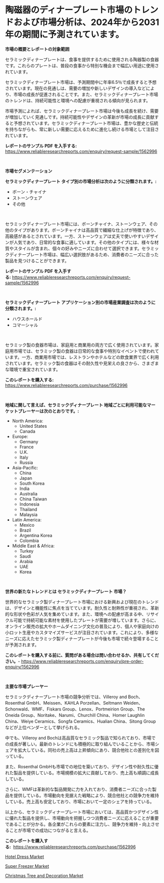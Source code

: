 <p><h1>陶磁器のディナープレート市場のトレンドおよび市場分析は、2024年から2031年の期間に予測されています。</h1></p><p><strong>市場の概要とレポートの対象範囲</strong></p>
<p><p>セラミックディナープレートは、食事を提供するために使用される陶器製の食器です。これらのプレートは、普段の食事から特別な機会まで幅広い用途に使用されています。</p><p>セラミックディナープレート市場は、予測期間中に年率6.5％で成長すると予想されています。現在の見通しは、需要の増加や新しいデザインの導入などにより、市場の成長が促進されることです。また、セラミックディナープレート市場のトレンドは、持続可能性と環境への配慮が重視される傾向が見られます。</p><p>市場予測によれば、セラミックディナープレート市場は今後も成長を続け、需要が増加していく見通しです。持続可能性やデザインの革新が市場の成長に貢献すると予想されています。セラミックディナープレート市場は、豊かな歴史と伝統を持ちながらも、常に新しい需要に応えるために進化し続ける市場として注目されています。</p></p>
<p><strong>レポートのサンプル PDF を入手する:</strong> <a href="https://www.reliableresearchreports.com/enquiry/request-sample/1562996">https://www.reliableresearchreports.com/enquiry/request-sample/1562996</a></p>
<p>&nbsp;</p>
<p><strong>市場セグメンテーション</strong></p>
<p><strong>セラミックディナープレート タイプ別の市場分析は次のように分類されます。:</strong></p>
<p><ul><li>ボーン・チャイナ</li><li>ストーンウェア</li><li>その他</li></ul></p>
<p>&nbsp;</p>
<p><p>セラミックディナープレート市場には、ボーンチャイナ、ストーンウェア、その他のタイプがあります。ボーンチャイナは高品質で繊細な仕上げが特徴であり、高級感があるとされています。一方、ストーンウェアは丈夫で使いやすいデザインが人気であり、日常的な食事に適しています。その他のタイプには、様々な材質やスタイルが含まれ、個々の好みやニーズに合わせて選択できます。セラミックディナープレート市場は、幅広い選択肢があるため、消費者のニーズに合った製品を見つけることができます。</p></p>
<p><strong>レポートのサンプル PDF を入手する:</strong>&nbsp;<a href="https://www.reliableresearchreports.com/enquiry/request-sample/1562996">https://www.reliableresearchreports.com/enquiry/request-sample/1562996</a></p>
<p>&nbsp;</p>
<p><strong> セラミックディナープレート アプリケーション別の市場産業調査は次のように分類されます。:</strong></p>
<p><ul><li>ハウスホールド</li><li>コマーシャル</li></ul></p>
<p>&nbsp;</p>
<p><p>セラミック製の食器市場は、家庭用と商業用の両方で広く使用されています。家庭用市場では、セラミック製の食器は日常的な食事や特別なイベントで使われています。一方、商業用市場では、レストランやホテルなどの飲食業界で広く利用されています。セラミック製の食器はその耐久性や見栄えの良さから、さまざまな環境で重宝されています。</p></p>
<p><strong>このレポートを購入する:</strong>&nbsp; <a href="https://www.reliableresearchreports.com/purchase/1562996">https://www.reliableresearchreports.com/purchase/1562996</a></p>
<p>&nbsp;</p>
<p><strong>地域に関して言えば、セラミックディナープレート 地域ごとに利用可能なマーケットプレーヤーは次のとおりです。:</strong></p>
<p><ul>
    <li>
        North America:
        <ul>
            <li>United States</li>
            <li>Canada</li>
        </ul>
    </li>
    <li>
        Europe:
        <ul>
            <li>Germany</li>
            <li>France</li>
            <li>U.K.</li>
            <li>Italy</li>
            <li>Russia</li>
        </ul>
    </li>
    <li>
        Asia-Pacific:
        <ul>
            <li>China</li>
            <li>Japan</li>
            <li>South Korea</li>
            <li>India</li>
            <li>Australia</li>
            <li>China Taiwan</li>
            <li>Indonesia</li>
            <li>Thailand</li>
            <li>Malaysia</li>
        </ul>
    </li>
    <li>
        Latin America:
        <ul>
            <li>Mexico</li>
            <li>Brazil</li>
            <li>Argentina Korea</li>
            <li>Colombia</li>
        </ul>
    </li>
    <li>
        Middle East & Africa:
        <ul>
            <li>Turkey</li>
            <li>Saudi</li>
            <li>Arabia</li>
            <li>UAE</li>
            <li>Korea</li>
        </ul>
    </li>
    </ul></p>
<p>&nbsp;</p>
<p><strong>世界の新たなトレンドとは セラミックディナープレート 市場？</strong></p>
<p><p>世界的なセラミック製ディナープレート市場における新興および現在のトレンドは、デザインと機能性に焦点を当てています。耐久性と耐熱性が重視され、革新的な形状や色彩が人気を集めています。また、環境への配慮が高まる中、リサイクル可能で持続可能な素材を使用したプレートが需要が増しています。さらに、オンライン販売の拡大やホームダイニング文化の普及により、個人や家庭向けの小ロット生産やカスタマイズサービスが注目されています。これにより、多様なニーズに応えたセラミック製ディナープレートが今後も市場で続々登場することが予測されます。</p></p>
<p><strong>このレポートを購入する前に、質問がある場合は問い合わせるか、共有してください。</strong>- <a href="https://www.reliableresearchreports.com/enquiry/pre-order-enquiry/1562996">https://www.reliableresearchreports.com/enquiry/pre-order-enquiry/1562996</a></p>
<p>&nbsp;</p>
<p><strong>主要な市場プレーヤー</strong></p>
<p><p>セラミックディナープレート市場の競争分析では、Villeroy and Boch、Rosenthal GmbH、Meissen、KAHLA Porzellan、Seltmann Weiden、Schonwald、WMF、Fiskars Group、Lenox、Portmeirion Group、The Oneida Group、Noritake、Narumi、Churchill China、Homer Laughlin China、Weiye Ceramics、Songfa Ceramics、Hualian China、Sitong Groupなどが上位ベンダーとして挙げられる。 </p><p>中でも、Villeroy and Bochは高品質なセラミック製品で知られており、市場での成長が著しい。最新のトレンドにも積極的に取り組んでいることから、市場シェアを拡大している。同社の売上高は上昇傾向にあり、競合他社との差別化を図っている。</p><p>また、Rosenthal GmbHも市場での地位を築いており、デザイン性や耐久性に優れた製品を提供している。市場規模の拡大に貢献しており、売上高も順調に成長している。</p><p>さらに、WMFは革新的な製品開発に力を入れており、消費者ニーズに合った製品を提供している。市場動向を見据えた戦略により、競合他社との競争力を維持している。売上高も安定しており、市場において一定のシェアを持っている。</p><p>以上から、セラミックディナープレート市場においては、高品質かつデザイン性に優れた製品を提供し、市場動向を把握しつつ消費者ニーズに応えることが重要であることが分かる。各企業がこれらの要素に注力し、競争力を維持・向上させることが市場での成功につながると言える。</p></p>
<p><strong>このレポートを購入する:</strong>&nbsp;&nbsp;<a href="https://www.reliableresearchreports.com/purchase/1562996">https://www.reliableresearchreports.com/purchase/1562996</a></p>
<p><p><a href="https://github.com/yemakinde/Market-Research-Report-List-1/blob/main/hotel-dress-market.md">Hotel Dress Market</a></p><p><a href="https://github.com/bmorecock/Market-Research-Report-List-2/blob/main/super-freezer-market.md">Super Freezer Market</a></p><p><a href="https://github.com/jsmusil/Market-Research-Report-List-2/blob/main/christmas-tree-and-decoration-market.md">Christmas Tree and Decoration Market</a></p></p>